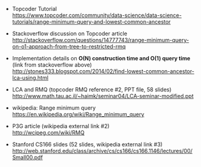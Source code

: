 * Topcoder Tutorial
<br>https://www.topcoder.com/community/data-science/data-science-tutorials/range-minimum-query-and-lowest-common-ancestor

* Stackoverflow discussion on Topcoder article
<br>http://stackoverflow.com/questions/14777743/range-minimum-query-on-o1-approach-from-tree-to-restricted-rmq

* Implementation details on <b>O(N) construction time and O(1) query time</b> (link from stackoverflow above) 
<br>http://stones333.blogspot.com/2014/02/find-lowest-common-ancestor-lca-using.html

* LCA and RMQ (topcoder RMQ reference #2, PPT file, 58 slides) 
<br>http://www.math.tau.ac.il/~haimk/seminar04/LCA-seminar-modified.ppt

* wikipedia: Range minimum query
<br>https://en.wikipedia.org/wiki/Range_minimum_query

* P3G article (wikipedia external link #2)
<br>http://wcipeg.com/wiki/RMQ

* Stanford CS166 slides (52 slides, wikipedia external link #3)
<br>http://web.stanford.edu/class/archive/cs/cs166/cs166.1146/lectures/00/Small00.pdf
